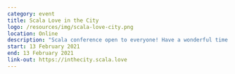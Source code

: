```yaml
---
category: event
title: Scala Love in the City
logo: /resources/img/scala-love-city.png
location: Online
description: "Scala conference open to everyone! Have a wonderful time together voicing solutions to problems as well as discussing education and Scala careers in the new millennium."
start: 13 February 2021
end: 13 February 2021
link-out: https://inthecity.scala.love
---
```

